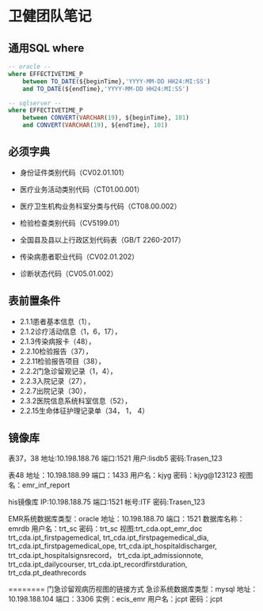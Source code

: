 # 卫健团队笔记

## 通用SQL where

```sql
-- oracle --
where EFFECTIVETIME_P 
	between TO_DATE(${beginTime},'YYYY-MM-DD HH24:MI:SS') 
	and TO_DATE(${endTime},'YYYY-MM-DD HH24:MI:SS')

-- sqlserver --
where EFFECTIVETIME_P 
	between CONVERT(VARCHAR(19), ${beginTime}, 101) 
	and CONVERT(VARCHAR(19), ${endTime}, 101)
```



## 必须字典

- 身份证件类别代码（CV02.01.101）

- 医疗业务活动类别代码（CT01.00.001）

- 医疗卫生机构业务科室分类与代码（CT08.00.002）

- 检验检查类别代码（CV5199.01）
- 全国县及县以上行政区划代码表（GB/T 2260-2017）
- 传染病患者职业代码（CV02.01.202）
- 诊断状态代码（CV05.01.002）

## 表前置条件

- 2.1.1患者基本信息（1），
- 2.1.2诊疗活动信息（1，6，17），
- 2.1.3传染病报卡（48），
- 2.2.10检验报告（37），
- 2.2.11检验报告项目（38），
- 2.2.2门急诊留观记录（1，4），
- 2.2.3入院记录（27），
- 2.2.7出院记录（30），
- 2.3.2医院信息系统科室信息（52），
- 2.2.15生命体征护理记录单（34， 1， 4）

## 镜像库



表37，38 
地址:10.198.188.76
端口:1521
用户:lisdb5
密码:Trasen_123

表48
地址：10.198.188.99
端口：1433
用户名：kjyg 
密码：kjyg@123123
视图名：emr_inf_report


his镜像库
IP:10.198.188.75
端口:1521
帐号:ITF
密码:Trasen_123

EMR系统数据库类型：oracle
地址：10.198.188.70
端口：1521
数据库名称：emrdb
用户名：trt_sc
密码：trt_sc
视图:trt_cda.opt_emr_doc 
trt_cda.ipt_firstpagemedical, 
trt_cda.ipt_firstpagemedical_dia, 
trt_cda.ipt_firstpagemedical_ope, 
trt_cda.ipt_hospitaldischarger, 
trt_cda.ipt_hospitalsignsrecord，
trt_cda.ipt_admissionnote, 
trt_cda.ipt_dailycourser, 
trt_cda.ipt_recordfirstduration,
trt_cda.pt_deathrecords 

========
门急诊留观病历视图的链接方式
急诊系统数据库类型：mysql
地址：10.198.188.104
端口：3306
实例：ecis_emr
用户名：jcpt
密码：jcpt